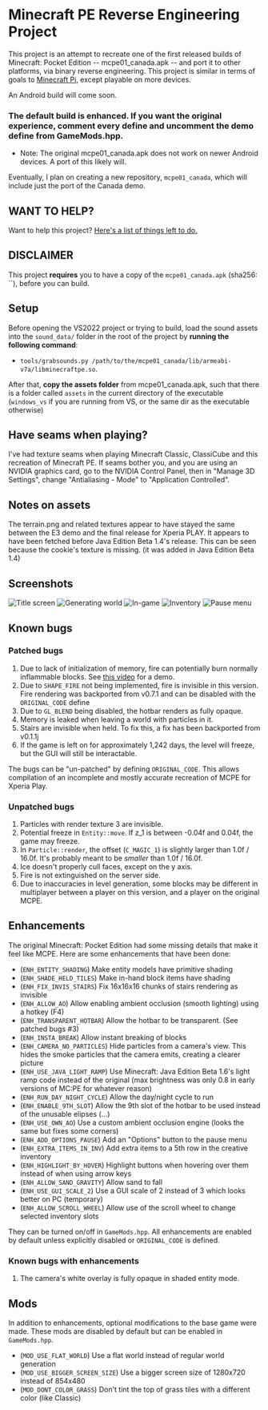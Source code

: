 # Minecraft PE Reverse Engineering Project

This project is an attempt to recreate one of the first released builds of Minecraft: Pocket Edition -- mcpe01_canada.apk -- and port it to other platforms,
via binary reverse engineering. This project is similar in terms of goals to [Minecraft Pi](https://minecraft.net/edition/pi), except playable on more devices.

An Android build will come soon.

### The default build is **enhanced**. If you want the original experience, comment every define and uncomment the demo define from GameMods.hpp.

* Note: The original mcpe01_canada.apk does not work on newer Android devices. A port of this likely will.

Eventually, I plan on creating a new repository, `mcpe01_canada`, which will include just the port of the Canada demo.

## WANT TO HELP?

Want to help this project? [Here's a list of things left to do.](TODO.md)

## DISCLAIMER

This project **requires** you to have a copy of the `mcpe01_canada.apk` (sha256: ``), before you can build.

## Setup

Before opening the VS2022 project or trying to build, load the sound assets into the `sound_data/` folder in the root of the project
by **running the following command**:
* `tools/grabsounds.py /path/to/the/mcpe01_canada/lib/armeabi-v7a/libminecraftpe.so`.

After that, **copy the assets folder** from mcpe01_canada.apk, such that there is a folder called `assets` in the current directory of the executable
(`windows_vs` if you are running from VS, or the same dir as the executable otherwise)

## Have seams when playing?

I've had texture seams when playing Minecraft Classic, ClassiCube and this recreation of Minecraft PE. If seams bother you, and you are using an NVIDIA graphics card,
go to the NVIDIA Control Panel, then in "Manage 3D Settings", change "Antialiasing - Mode" to "Application Controlled".

## Notes on assets
The terrain.png and related textures appear to have stayed the same between the E3 demo and the final release for Xperia PLAY. It appears to have been fetched before
Java Edition Beta 1.4's release. This can be seen because the cookie's texture is missing. (it was added in Java Edition Beta 1.4)

## Screenshots
![Title screen](screenshots/title_screen.png)
![Generating world](screenshots/loading.png)
![In-game](screenshots/ingame.png)
![Inventory](screenshots/inventory.png)
![Pause menu](screenshots/pause_screen.png)

## Known bugs

### Patched bugs
1. Due to lack of initialization of memory, fire can potentially burn normally inflammable blocks. See [this video](https://www.youtube.com/watch?v=3hrz7KK2EJs) for a demo.
2. Due to `SHAPE_FIRE` not being implemented, fire is invisible in this version. Fire rendering was backported from v0.7.1 and can be disabled with the `ORIGINAL_CODE` define
3. Due to `GL_BLEND` being disabled, the hotbar renders as fully opaque.
4. Memory is leaked when leaving a world with particles in it.
5. Stairs are invisible when held. To fix this, a fix has been backported from v0.1.1j
6. If the game is left on for approximately 1,242 days, the level will freeze, but the GUI will still be interactable.

The bugs can be "un-patched" by defining `ORIGINAL_CODE`. This allows compilation of an incomplete and mostly accurate recreation of MCPE for Xperia Play.

### Unpatched bugs
1. Particles with render texture 3 are invisible.
2. Potential freeze in `Entity::move`. If z_1 is between -0.04f and 0.04f, the game may freeze.
3. In `Particle::render`, the offset (`C_MAGIC_1`) is slightly larger than 1.0f / 16.0f. It's probably meant to be _smaller_ than 1.0f / 16.0f.
4. Ice doesn't properly cull faces, except on the y axis.
5. Fire is not extinguished on the server side.
6. Due to inaccuracies in level generation, some blocks may be different in multiplayer between a player on this version, and a player on the original MCPE.

## Enhancements
The original Minecraft: Pocket Edition had some missing details that make it feel like MCPE. Here are some enhancements that have been done:

* (`ENH_ENTITY_SHADING`) Make entity models have primitive shading
* (`ENH_SHADE_HELD_TILES`) Make in-hand block items have shading
* (`ENH_FIX_INVIS_STAIRS`) Fix 16x16x16 chunks of stairs rendering as invisible
* (`ENH_ALLOW_AO`) Allow enabling ambient occlusion (smooth lighting) using a hotkey (F4)
* (`ENH_TRANSPARENT_HOTBAR`) Allow the hotbar to be transparent. (See patched bugs #3)
* (`ENH_INSTA_BREAK`) Allow instant breaking of blocks
* (`ENH_CAMERA_NO_PARTICLES`) Hide particles from a camera's view. This hides the smoke particles that the camera emits, creating a clearer picture
* (`ENH_USE_JAVA_LIGHT_RAMP`) Use Minecraft: Java Edition Beta 1.6's light ramp code instead of the original (max brightness was only 0.8 in early versions of MC:PE for whatever reason)
* (`ENH_RUN_DAY_NIGHT_CYCLE`) Allow the day/night cycle to run
* (`ENH_ENABLE_9TH_SLOT`) Allow the 9th slot of the hotbar to be used instead of the unusable elipses (...)
* (`ENH_USE_OWN_AO`) Use a custom ambient occlusion engine (looks the same but fixes some corners)
* (`ENH_ADD_OPTIONS_PAUSE`) Add an "Options" button to the pause menu
* (`ENH_EXTRA_ITEMS_IN_INV`) Add extra items to a 5th row in the creative inventory
* (`ENH_HIGHLIGHT_BY_HOVER`) Highlight buttons when hovering over them instead of when using arrow keys
* (`ENH_ALLOW_SAND_GRAVITY`) Allow sand to fall
* (`ENH_USE_GUI_SCALE_2`) Use a GUI scale of 2 instead of 3 which looks better on PC (temporary)
* (`ENH_ALLOW_SCROLL_WHEEL`) Allow use of the scroll wheel to change selected inventory slots

They can be turned on/off in `GameMods.hpp`. All enhancements are enabled by default unless explicitly disabled or `ORIGINAL_CODE` is defined.

### Known bugs with enhancements
1. The camera's white overlay is fully opaque in shaded entity mode.

## Mods
In addition to enhancements, optional modifications to the base game were made. These mods are disabled by default but can be enabled in `GameMods.hpp`.

* (`MOD_USE_FLAT_WORLD`) Use a flat world instead of regular world generation
* (`MOD_USE_BIGGER_SCREEN_SIZE`) Use a bigger screen size of 1280x720 instead of 854x480
* (`MOD_DONT_COLOR_GRASS`) Don't tint the top of grass tiles with a different color (like Classic)
